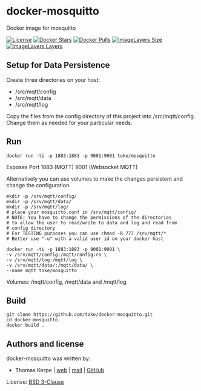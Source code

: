 docker-mosquitto
================

Docker image for mosquitto

[![License](https://img.shields.io/badge/license-MIT-blue.svg)](https://raw.githubusercontent.com/chadoe/docker-cleanup-volumes/master/LICENSE)
[![Docker Stars](https://img.shields.io/docker/stars/toke/mosquitto.svg)](https://hub.docker.com/r/toke/mosquitto/)
[![Docker Pulls](https://img.shields.io/docker/pulls/toke/mosquitto.svg)](https://hub.docker.com/r/toke/mosquitto/)
[![ImageLayers Size](https://img.shields.io/imagelayers/image-size/toke/mosquitto/latest.svg)](https://hub.docker.com/r/toke/mosquitto/)
[![ImageLayers Layers](https://img.shields.io/imagelayers/layers/toke/mosquitto/latest.svg)](https://hub.docker.com/r/toke/mosquitto/)

## Setup for Data Persistence

Create three directories on your host:

* /src/mqtt/config
* /src/mqtt/data
* /src/mqtt/log

Copy the files from the config directory of this project into /src/mqtt/config. Change them as needed for your particular needs.

## Run

    docker run -ti -p 1883:1883 -p 9001:9001 toke/mosquitto

Exposes Port 1883 (MQTT) 9001 (Websocket MQTT)

Alternatively you can use volumes to make the changes
persistent and change the configuration.

    mkdir -p /srv/mqtt/config/
    mkdir -p /srv/mqtt/data/
    mkdir -p /srv/mqtt/log/
    # place your mosquitto.conf in /srv/mqtt/config/
    # NOTE: You have to change the permissions of the directories
    # to allow the user to read/write to data and log and read from
    # config directory
    # For TESTING purposes you can use chmod -R 777 /srv/mqtt/*
    # Better use "-u" with a valid user id on your docker host

    docker run -ti -p 1883:1883 -p 9001:9001 \
    -v /srv/mqtt/config:/mqtt/config:ro \
    -v /srv/mqtt/log:/mqtt/log \
    -v /srv/mqtt/data/:/mqtt/data/ \
    --name mqtt toke/mosquitto

Volumes: /mqtt/config, /mqtt/data and /mqtt/log

## Build

    git clone https://github.com/toke/docker-mosquitto.git
    cd docker-mosquitto
    docker build .

## Authors and license

docker-mosquitto was written by:

* Thomas Kerpe | [web](https://toke.de/) | [mail](mailto:web@toke.de) | [GitHub](https://github.com/toke/)

License: [BSD 3-Clause](https://tldrlegal.com/license/bsd-3-clause-license-%28revised%29)
